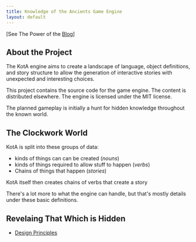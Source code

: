```yaml
---
title: Knowledge of the Ancients Game Engine
layout: default
---
```


\[See The Power of the [Blog](blog/)\]

## About the Project

The KotA engine aims to create a landscape of language, object definitions, and story structure to allow the generation of interactive stories with unexpected and interesting choices.

This project contains the source code for the game engine.  The content is distributed elsewhere.  The engine is licensed under the MIT license.


The planned gameplay is initially a hunt for hidden knowledge throughout the known world.

## The Clockwork World

KotA is split into these groups of data:

* kinds of things can can be created (*nouns*)
* kinds of things required to allow stuff to happen (*verbs*)
* Chains of things that happen (*stories*)

KotA itself then creates chains of verbs that create a story

There's a lot more to what the engine can handle, but that's mostly details under these basic definitions.


## Revelaing That Which is Hidden

* [Design Principles](design-principles)
